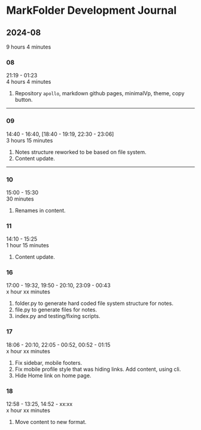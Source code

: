 # MarkFolder Development Journal

## 2024-08

9 hours 4 minutes

### 08

21:19 - 01:23  
4 hours 4 minutes

1. Repository `apollo`, markdown github pages, minimalVp, theme, copy button.

---

### 09

14:40 - 16:40, [18:40 - 19:19, 22:30 - 23:06]  
3 hours 15 minutes

1. Notes structure reworked to be based on file system.
2. Content update.

---

### 10

15:00 - 15:30  
30 minutes

1. Renames in content.

### 11

14:10 - 15:25  
1 hour 15 minutes

1. Content update.

### 16

17:00 - 19:32, 19:50 - 20:10, 23:09 - 00:43  
x hour xx minutes

1. folder.py to generate hard coded file system structure for notes.
2. file.py to generate files for notes.
3. index.py and testing/fixing scripts.

### 17

18:06 - 20:10, 22:05 - 00:52, 00:52 - 01:15  
x hour xx minutes

1. Fix sidebar, mobile footers.
2. Fix mobile profile style that was hiding links. Add content, using cli.
3. Hide Home link on home page.

### 18

12:58 - 13:25, 14:52 - xx:xx  
x hour xx minutes

1. Move content to new format.
